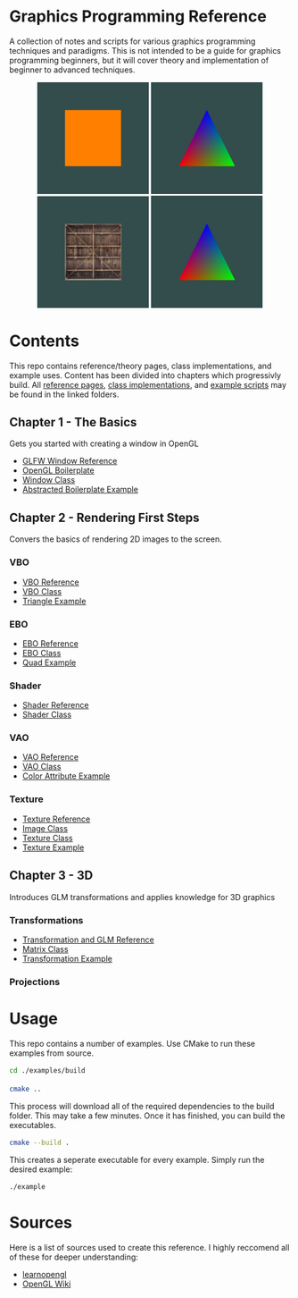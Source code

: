 # Graphics Programming Reference
A collection of notes and scripts for various graphics programming techniques and paradigms. This is not intended to be a guide for graphics programming beginners, but it will cover theory and implementation of beginner to advanced techniques.

<p align="center">
    <img src="examples/images/quad.png" alt="mud" width="200"/>
    <img src="examples/images/triangle.png" alt="foil" width="200"/>
    <img src="examples/images/texture.png" alt="mud" width="200"/>
    <img src="examples/images/triangle.png" alt="mud" width="200"/>
</p>

# Contents

This repo contains reference/theory pages, class implementations, and example uses. 
Content has been divided into chapters which progressivly build.
All [reference pages](./opengl_reference/), [class implementations](./examples/src/), and [example scripts](./examples/) may be found in the linked folders.  

## Chapter 1 - The Basics
Gets you started with creating a window in OpenGL

- [GLFW Window Reference](./opengl_reference/window.md)
- [OpenGL Boilerplate](./examples/01_boilerplate.cpp)
- [Window Class](./examples/src/window.cpp)
- [Abstracted Boilerplate Example](./examples/02_abstracted_boilerplate.cpp)

## Chapter 2 - Rendering First Steps
Convers the basics of rendering 2D images to the screen. 

### VBO
- [VBO Reference](./opengl_reference/vbo.md)
- [VBO Class](./examples/src/vbo.cpp)
- [Triangle Example](./examples/03_triangle.cpp)

### EBO
- [EBO Reference](./opengl_reference/ebo.md)
- [EBO Class](./examples/src/ebo.cpp)
- [Quad Example](./examples/04_quad.cpp)

### Shader
- [Shader Reference](./opengl_reference/shader.md)
- [Shader Class](./examples/src/shader.cpp)

### VAO
- [VAO Reference](./opengl_reference/vao.md)
- [VAO Class](./examples/src/vao.cpp)
- [Color Attribute Example](./examples/05_color_attrib.cpp)

### Texture
- [Texture Reference](./opengl_reference/texture.md)
- [Image Class](./examples/src/image.cpp)
- [Texture Class](./examples/src/texture.cpp)
- [Texture Example](./examples/06_texture.cpp)

## Chapter 3 - 3D
Introduces GLM transformations and applies knowledge for 3D graphics

### Transformations
- [Transformation and GLM Reference](./opengl_reference/transformation.md)
- [Matrix Class](./examples/src/mat.cpp)
- [Transformation Example](./examples/07_transformation.cpp)

### Projections


# Usage
This repo contains a number of examples. Use CMake to run these examples from source.

```bash
cd ./examples/build

cmake ..
```

This process will download all of the required dependencies to the build folder. This may take a few minutes. Once it has finished, you can build the executables. 

```bash
cmake --build .

```

This creates a seperate executable for every example. Simply run the desired example:

```bash
./example
```

# Sources
Here is a list of sources used to create this reference. I highly reccomend all of these for deeper understanding:
- [learnopengl](https://learnopengl.com)
- [OpenGL Wiki](https://www.khronos.org/opengl/wiki/)